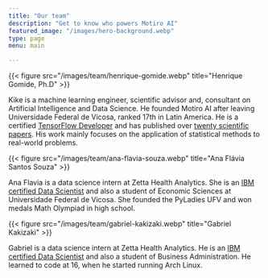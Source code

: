 ```yaml
---
title: "Our team"
description: "Get to know who powers Motiro AI"
featured_image: "/images/hero-background.webp"
type: page
menu: main

---
```

{{< figure src="/images/team/henrique-gomide.webp" title="Henrique Gomide, Ph.D" >}}


Kike is a machine learning engineer, scientific advisor and, consultant
on Artificial Intelligence and Data Science. He founded Motiro AI after
leaving Universidade Federal de Vicosa, ranked 17th in Latin America. 
He is a certified [TensorFlow Developer](https://www.credential.net/02a436c2-d533-4cb8-977e-32832bdc7617) and has published over [twenty 
scientific papers](https://scholar.google.com/citations?hl=en&user=iGhmQ8MAAAAJ&view_op=list_works&sortby=pubdate). His work mainly focuses on the application of
statistical methods to real-world problems.


{{< figure src="/images/team/ana-flavia-souza.webp" title="Ana Flávia Santos Souza" >}}

Ana Flavia is a data science intern at Zetta Health Analytics. She is an [IBM
certified Data Scientist](https://www.linkedin.com/in/ana-fl%C3%A1via-souza-2b06151a5/)
and also a student of Economic Sciences at Universidade Federal de Vicosa. She 
founded the PyLadies UFV and won medals Math Olympiad in high school.



{{< figure src="/images/team/gabriel-kakizaki.webp" title="Gabriel Kakizaki" >}}

Gabriel is a data science intern at Zetta Health Analytics. He is an [IBM
certified Data Scientist](https://www.linkedin.com/in/ana-fl%C3%A1via-souza-2b06151a5/)
and also a student of Business Administration. He learned to code at 16,
when he started running Arch Linux.



